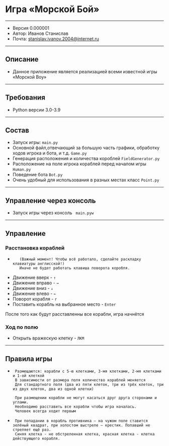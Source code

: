 # Игра «Морской Бой»
___

- Версия 0.000001
- Автор: Иванов Станислав 
- Почта: stanislav.ivanov.2004@internet.ru

___

## __Описание__

-    Данное приложение является реализацией всеми известной игры «Морской Boy»

___


## __Требования__

-    Python версии 3.0-3.9
___


## __Состав__

-   Запуск игры: ``main.py``
-   Основной файл,отвечающий за большую часть графики, обработку ходов игрока и бота, и т.д. ``Game.py``
-   Генерация расположения и количества короблей ``FieldGenerator.py``
-   Расположение на поле игрока кораблей перед началом игры ``Human.py``
-   Поведение бота ``Bot.py``
-   Очень удобный для использования в разных местах класс ``Point.py``

___


## __Управление через консоль__

-    Запуск игры через консоль `` main.pyw``

___


## __Управление__



### __Расстановка кораблей__
-        (Важный момент! Чтобы всё работало, сделайте раскладку клавиатуры англисской!)
         Иначе не будет работать клавиша поворота коробля.


- Движение вверх - ``↑``
- Движение вправо - ``→``
- Движение вниз - ``↓``
- Движение влево - ``←``
- Поворот корабля - ``r``
- Поставить корабль на выбранное место - ``Enter``

После того как будут расставленны все корабли, игра начнётся


### __Ход по полю__

- Открыть вражескую клетку - `ЛКМ`


___


## __Правила игры__
-      Размещаются: корабли с 5-ю клетками, 3-мя клетками, 2-мя клетками и 1-ой клеткой
       В зависимости от размера поля количество кораблей меняется
       Для стандартного поля (два из пяти клеток, три из трёх клеток, три из двух клеток, два из одной клетки)
       
       При размещении корабли не могут касаться друг друга сторонами и углами.
       Необходимо расставить все корабли чтобы игра началась.
       Человек всегда ходит первым
- 
       При попадании в корабль противника — на чужом поле ставится зелёный квадрат, при холостом выстреле — крестик. Попавший не стреляет ещё раз.
       Синяя клетка - не обстреленная клетка, красная клетка - клетка действующего корабля.
       





